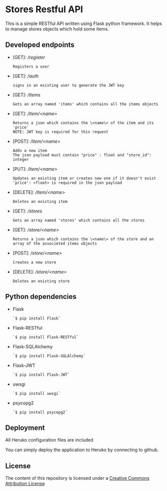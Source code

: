 # Stores Restful API
This is a simple RESTful API written using Flask python framework.
It helps to manage stores objects which hold some items.
## Developed endpoints
* \[GET\]: _/register_

      Registers a user

* \[GET\]: _/auth_

      signs in an existing user to generate the JWT key

* \[GET\]: _/items_

      Gets an array named 'items' which contains all the items objects

* \[GET\]: _/item/\<name\>_

      Returns a json which contains the \<name\> of the item and its 'price'
      NOTE: JWT key is required for this request

* \[POST\]: _/item/\<name\>_

      Adds a new item
      The json payload must contain "price" : float and "store_id": integer

* \[PUT\]: _/item/\<name\>_

      Updates an existing item or creates new one if it doesn't exist
      'price': <float> is required in the json payload

* \[DELETE\]: _/item/\<name\>_

      Deletes an existing item

* \[GET\]: _/stores_

      Gets an array named 'stores' which contains all the stores

* \[GET\]: _/store/\<name\>_

      Returns a json which contains the \<name\> of the store and an array of the associeted items objects

* \[POST\]: _/store/\<name\>_

      Creates a new store

* \[DELETE\]: _/store/\<name\>_

      Deletes an existing store

## Python dependencies
* Flask

      `$ pip install Flask`
* Flask-RESTful

      `$ pip install Flask-RESTful`
* Flask-SQLAlchemy

      `$ pip install Flask-SQLAlchemy`
* Flask-JWT

      `$ pip install Flask-JWT`
* uwsgi

      `$ pip install uwsgi`
* psycopg2

      `$ pip install psycopg2`

## Deployment
All Heruko configuration files are included

You can simply deploy the application to Heruko by connecting to github.
## License
The content of this repository is licensed under a [Creative Commons Attribution License](https://creativecommons.org/licenses/by/3.0/us/)
